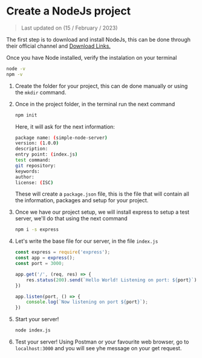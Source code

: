 # Create a NodeJs project

>Last updated on (15 / February / 2023)

The first step is to download and install NodeJs, this can be done through their official channel and [Download Links.](https://nodejs.org/en/)

Once you have Node installed, verify the instalation on your terminal

```bash
node -v
npm -v
```

1. Create the folder for your project, this can de done manually or using the `mkdir` command.

2. Once in the project folder, in the terminal run the next command

    ```bash
    npm init
    ```

    Here, it will ask for the next information:

    ```bash
    package name: (simple-node-server)
    version: (1.0.0)
    description:
    entry point: (index.js)
    test command:
    git repository:
    keywords:
    author:
    license: (ISC)
    ```

    These will create  a `package.json` file, this is the file that will contain all the information, packages and setup for your project.
  
3. Once we have our project setup, we will install express to setup a test server, we'll do that using the next command

    ```bash
    npm i -s express
    ```

4. Let's write the base file for our server, in the file `index.js`

    ```javascript
    const express = require('express');
    const app = express();
    const port = 3000;

    app.get('/', (req, res) => {
        res.status(200).send(`Hello World! Listening on port: ${port}`);
    })

    app.listen(port, () => {
        console.log(`Now listening on port ${port}`);
    })
    ```

5. Start your server!

    ```bash
    node index.js
    ```

6. Test your server! Using Postman or your favourite web browser, go to `localhost:3000` and you will see yhe message on your get request.
